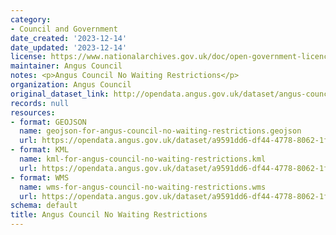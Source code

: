 ```yaml
---
category:
- Council and Government
date_created: '2023-12-14'
date_updated: '2023-12-14'
license: https://www.nationalarchives.gov.uk/doc/open-government-licence/version/3/
maintainer: Angus Council
notes: <p>Angus Council No Waiting Restrictions</p>
organization: Angus Council
original_dataset_link: http://opendata.angus.gov.uk/dataset/angus-council-no-waiting-restrictions
records: null
resources:
- format: GEOJSON
  name: geojson-for-angus-council-no-waiting-restrictions.geojson
  url: https://opendata.angus.gov.uk/dataset/a9591dd6-df44-4778-8062-1f32437faf19/resource/c6d92479-fee1-4999-abd7-445c8dafc166/download/geojson-for-angus-council-no-waiting-restrictions.geojson
- format: KML
  name: kml-for-angus-council-no-waiting-restrictions.kml
  url: https://opendata.angus.gov.uk/dataset/a9591dd6-df44-4778-8062-1f32437faf19/resource/5e6d1f41-b737-45bb-ae43-c88189dadfbe/download/kml-for-angus-council-no-waiting-restrictions.kml
- format: WMS
  name: wms-for-angus-council-no-waiting-restrictions.wms
  url: https://opendata.angus.gov.uk/dataset/a9591dd6-df44-4778-8062-1f32437faf19/resource/300c852e-a134-4f62-8086-b890663d31f4/download/wms-for-angus-council-no-waiting-restrictions.wms
schema: default
title: Angus Council No Waiting Restrictions
---
```

